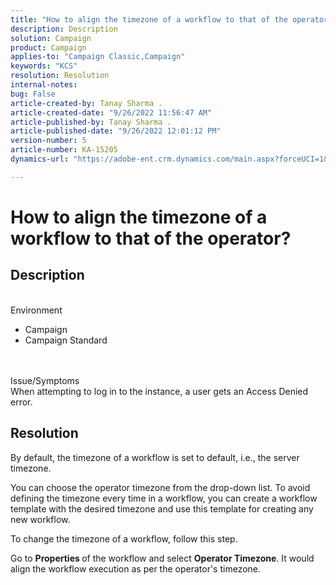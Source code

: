 ```yaml
---
title: "How to align the timezone of a workflow to that of the operator?"
description: Description
solution: Campaign
product: Campaign
applies-to: "Campaign Classic,Campaign"
keywords: "KCS"
resolution: Resolution
internal-notes: 
bug: False
article-created-by: Tanay Sharma .
article-created-date: "9/26/2022 11:56:47 AM"
article-published-by: Tanay Sharma .
article-published-date: "9/26/2022 12:01:12 PM"
version-number: 5
article-number: KA-15205
dynamics-url: "https://adobe-ent.crm.dynamics.com/main.aspx?forceUCI=1&pagetype=entityrecord&etn=knowledgearticle&id=b9f5a74b-923d-ed11-9db1-002248086735"

---
```

# How to align the timezone of a workflow to that of the operator?

## Description

<br>Environment<br>
- Campaign
- Campaign Standard



<br><br>Issue/Symptoms<br>
When attempting to log in to the instance, a user gets an Access Denied error.


## Resolution






By default, the timezone of a workflow is set to default, i.e., the server timezone.



You can choose the operator timezone from the drop-down list. To avoid defining the timezone every time in a workflow, you can create a workflow template with the desired timezone and use this template for creating any new workflow.



To change the timezone of a workflow, follow this step.



Go to <b>Properties </b>of the workflow and select <b>Operator Timezone</b>. It would align the workflow execution as per the operator's timezone.


